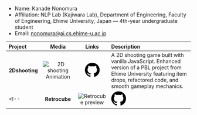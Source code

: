 - Name: Kanade Nonomura
- Affiliation: NLP Lab (Kajiwara Lab), Department of Engineering, Faculty of Engineering, Ehime University, Japan — 4th-year undergraduate student
- Email: nonomura@ai.cs.ehime-u.ac.jp

| Project | Media | Links | Description |
| :--- | :---: | :---: | :--- |
| **2Dshooting** | <img src="./assets/shooting.gif" alt="2D shooting Animation" width="200"> | <a href="https://github.com/j341nono/2Dshooting"><img src="./assets/github_icon.png" alt="Github_icon" width="40"></a> | A 2D shooting game built with vanilla JavaScript. Enhanced version of a PBL project from Ehime University featuring item drops, refactored code, and smooth gameplay mechanics. |
<!-- | **Retrocube** | <img src="./assets/retrocube_preview.png" alt="Retrocube preview" width="200"> | <a href="YOUR_GITHUB_LINK"><img src="./assets/github_icon.png" alt="GitHub" width="40"></a> | 3D voxel graphics engine in the terminal in standard C without third parties (not just cubes, any voxel!). | -->
